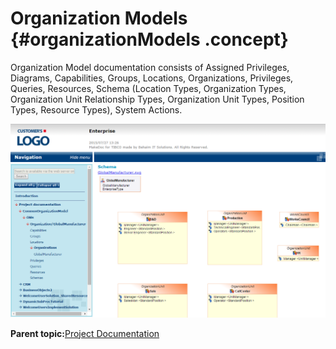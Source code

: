 # Organization Models {#organizationModels .concept}

Organization Model documentation consists of Assigned Privileges, Diagrams, Capabilities, Groups, Locations, Organizations, Privileges, Queries, Resources, Schema \(Location Types, Organization Types, Organization Unit Relationship Types, Organization Unit Types, Position Types, Resource Types\), System Actions.

![Example of Organization Model documentation screeshot](img/organizationModel.png "Example of Organization Model documentation")

**Parent topic:**[Project Documentation](../../../modules/titanis/output/projectDocDetailBS.md)

